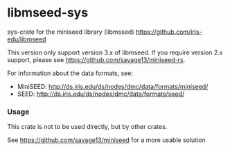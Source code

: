 libmseed-sys
===============

sys-crate for the miniseed library (libmssed) https://github.com/iris-edu/libmseed

This version only support version 3.x of libmseed.  If you require version 2.x support, please see https://github.com/savage13/miniseed-rs.

For information about the data formats, see:

- MiniSEED: http://ds.iris.edu/ds/nodes/dmc/data/formats/miniseed/
- SEED: http://ds.iris.edu/ds/nodes/dmc/data/formats/seed/

### Usage

This crate is not to be used directly, but by other crates.

See https://github.com/savage13/miniseed for a more usable solution

